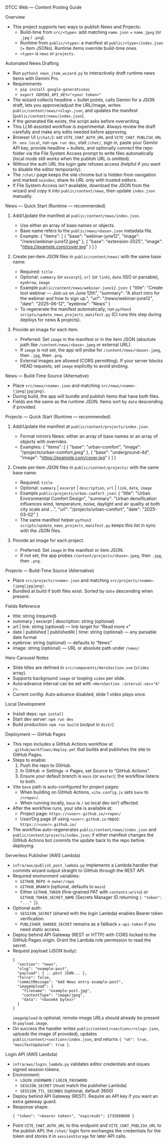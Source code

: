 DTCC Web — Content Posting Guide

Overview
- This project supports two ways to publish News and Projects:
  - Build-time from `src/<type>`: add matching `name.json` + `name.jpeg` (or `.jpg` / `.png`).
  - Runtime from `public/<type>`: a manifest at `public/<type>/index.json` (+ item JSONs). Runtime items override build-time ones.
  - `<type>` is `news` or `projects`.

Automated News Drafting
- Run `python3 news_item_wizard.py` to interactively draft runtime news items with Gemini Pro.
- Requirements:
  - `pip install google-generativeai`
  - `export GEMINI_API_KEY="<your token>"`
- The wizard collects headline + bullet points, calls Gemini for a JSON draft, lets you approve/adjust the URL/image, writes `public/content/news/<slug>.json`, and updates the manifest (`public/content/news/index.json`).
- If the generated file exists, the script asks before overwriting.
- This LLM-assisted workflow is experimental. Always review the draft carefully and make any edits needed before approving.
- Browser UI (`/chat/`): set `VITE_CHAT_AUTH_URL` and `VITE_CHAT_PUBLISH_URL` in `.env.local`, run `npm run dev`, visit `/chat/`, sign in, paste your Gemini API key, provide headline + bullets, and optionally connect the repo folder via the File System Access prompt to write files automatically (local mode still works when the publish URL is omitted).
- Without the auth URL the login gate refuses access (helpful if you want to disable the editor temporarily).
- The `/chat/` page keeps the site chrome but is hidden from navigation and marked `noindex`; share its URL only with trusted editors.
- If File System Access isn't available, download the JSON from the wizard and copy it into `public/content/news`, then update `index.json` manually.

News — Quick Start (Runtime — recommended)
1) Add/Update the manifest at `public/content/news/index.json`.
   - Use either an array of base names or objects.
   - Base name refers to the `public/news/<base>.json` metadata file.
   - Example:
     {
       "items": [
         { "base": "webinar-june12", "image": "/news/webinar-june12.jpeg" },
         { "base": "extension-2025", "image": "https://example.com/cover.jpg" }
       ]
     }

2) Create per‑item JSON files in `public/content/news/` with the same base name:
   - Required: `title`
   - Optional: `summary` (or `excerpt`), `url` (or `link`), `date` (ISO or parsable), `eyebrow`, `image`
   - Example `public/content/news/webinar-june12.json`:
     {
       "title": "Create tool webinar — Join us on June 12th",
       "summary": "A short intro for the webinar and how to sign up.",
       "url": "/news/webinar-june12",
       "date": "2025-06-12",
       "eyebrow": "News"
     }
   - To regenerate the manifest automatically, run `python3 scripts/update_news_projects_manifest.py` (CI runs this step during deploys for news & projects).

3) Provide an image for each item.
   - Preferred: Set `image` in the manifest or in the item JSON (absolute path like `/content/news/<base>.jpeg` or external URL).
   - If `image` is not set, the app will probe for `/content/news/<base>.jpeg`, then `.jpg`, then `.png`.
   - External images are allowed (CORS permitting). If your server blocks HEAD requests, set `image` explicitly to avoid probing.

News — Build‑Time Source (Alternative)
- Place `src/news/<name>.json` and matching `src/news/<name>.(jpeg|jpg|png)`.
- During build, the app will bundle and publish items that have both files.
- Fields are the same as the runtime JSON. Items sort by `date` descending if provided.

Projects — Quick Start (Runtime — recommended)
1) Add/Update the manifest at `public/content/projects/index.json`.
   - Format mirrors News: either an array of base names or an array of objects with overrides.
   - Examples:
     {
       "items": [
         { "base": "urban-comfort", "image": "/projects/urban-comfort.jpeg" },
         { "base": "underground-4d", "image": "https://example.com/cover.jpg" }
       ]
     }

2) Create per‑item JSON files in `public/content/projects/` with the same base name:
   - Required: `title`
   - Optional: `summary` | `excerpt` | `description`, `url` | `link`, `date`, `image`
   - Example `public/projects/urban-comfort.json`:
     {
       "title": "Urban Environmental Comfort Design",
       "summary": "Urban densification influences wind, temperature, noise, daylight and air quality at both city scale and …",
       "url": "/projects/urban-comfort",
       "date": "2025-03-02"
     }
   - The same manifest helper `python3 scripts/update_news_projects_manifest.py` keeps this list in sync with the JSON files.

3) Provide an image for each project.
   - Preferred: Set `image` in the manifest or item JSON.
   - If not set, the app probes `/content/projects/<base>.jpeg`, then `.jpg`, then `.png`.

Projects — Build‑Time Source (Alternative)
- Place `src/projects/<name>.json` and matching `src/projects/<name>.(jpeg|jpg|png)`.
- Bundled at build if both files exist. Sorted by `date` descending when present.

Fields Reference
- title: string (required)
- summary | excerpt | description: string (optional)
- url | link: string (optional) — link target for “Read more »”
- date | published | publishedAt | time: string (optional) — any parsable date format
- eyebrow: string (optional) — defaults to “News”
- image: string (optional) — URL or absolute path under `/news/`

Hero Carousel Notes
- Slide titles are defined in `src/components/HeroSection.vue` (`slides` array).
- Supports background `image` or looping `video` per slide.
- Auto‑advance interval can be set with `<HeroSection :interval-sec="6" />`.
 - Current config: Auto‑advance disabled; slide 1 video plays once.

Local Development
- Install deps: `npm install`
- Start dev server: `npm run dev`
- Build production: `npm run build` (output in `dist/`)

Deployment — GitHub Pages
- This repo includes a GitHub Actions workflow at `.github/workflows/deploy.yml` that builds and publishes the site to GitHub Pages.
- Steps to enable:
  1) Push the repo to GitHub.
  2) In GitHub → Settings → Pages, set Source to “GitHub Actions”.
  3) Ensure your default branch is `main` (or `master`); the workflow listens to both.
- Vite `base` path is auto-configured for project pages:
  - When building on GitHub Actions, `vite.config.js` sets `base` to `/<repo>/`.
  - When running locally, `base` is `/` so local dev isn’t affected.
- After the workflow runs, your site is available at:
  - Project page: `https://<user>.github.io/<repo>/`
  - User/Org page (if using `<user>.github.io` repo): `https://<user>.github.io/`
- The workflow auto-regenerates `public/content/news/index.json` and `public/content/projects/index.json`; if either manifest changes the GitHub Actions bot commits the update back to the repo before deploying.

Serverless Publisher (AWS Lambda)
- `infra/aws/publish_post_lambda.py` implements a Lambda handler that commits wizard output straight to GitHub through the REST API.
- Required environment variables:
  - `GITHUB_REPO` → `owner/repo`
  - `GITHUB_BRANCH` (optional, defaults to `main`)
  - Either `GITHUB_TOKEN` (fine-grained PAT with `contents:write`) or `GITHUB_TOKEN_SECRET_NAME` (Secrets Manager ID returning `{ "token": "..." }`).
- Optional auth:
  - `SESSION_SECRET` (shared with the login Lambda) enables Bearer token verification.
  - `PUBLISHER_SHARED_SECRET` remains as a fallback `x-api-token` if you need static access.
- Deploy behind API Gateway (REST or HTTP) with CORS locked to the GitHub Pages origin. Grant the Lambda role permission to read the secret.
- Request payload (JSON body):
  ```
  {
    "section": "news",
    "slug": "example-post",
    "payload": { ...post JSON... },
    "force": false,
    "commitMessage": "Add News entry example-post",
    "imageUpload": {
      "filename": "example-post.jpg",
      "contentType": "image/jpeg",
      "data": "<base64 bytes>"
    }
  }
  ```
  `imageUpload` is optional; remote-image URLs should already be present in `payload.image`.
- On success the handler writes `public/content/<section>/<slug>.json`, uploads the image (if provided), updates `public/content/<section>/index.json`, and returns `{ "ok": true, "manifestUpdated": true }`.

Login API (AWS Lambda)
- `infra/aws/login_lambda.py` validates editor credentials and issues signed session tokens.
- Environment:
  - `LOGIN_USERNAME` / `LOGIN_PASSWORD`
  - `SESSION_SECRET` (must match the publisher Lambda)
  - `SESSION_TTL_SECONDS` (optional, default 3600)
- Deploy behind API Gateway (REST). Require an API key if you want an extra gateway guard.
- Response shape:
  ```
  { "token": "<bearer token>", "expiresAt": 1735689600 }
  ```
- Point `VITE_CHAT_AUTH_URL` to this endpoint and `VITE_CHAT_PUBLISH_URL` to the publish API; the `/chat/` login form exchanges the credentials for the token and stores it in `sessionStorage` for later API calls.
